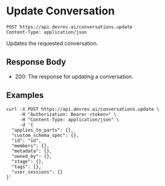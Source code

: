 # Update Conversation

```http
POST https://api.devrev.ai/conversations.update
Content-Type: application/json
```

Updates the requested conversation.



## Response Body

- 200: The response for updating a conversation.

## Examples

```shell
curl -X POST https://api.devrev.ai/conversations.update \
     -H "Authorization: Bearer <token>" \
     -H "Content-Type: application/json" \
     -d '{
  "applies_to_parts": {},
  "custom_schema_spec": {},
  "id": "id",
  "members": {},
  "metadata": {},
  "owned_by": {},
  "stage": {},
  "tags": {},
  "user_sessions": {}
}'
```